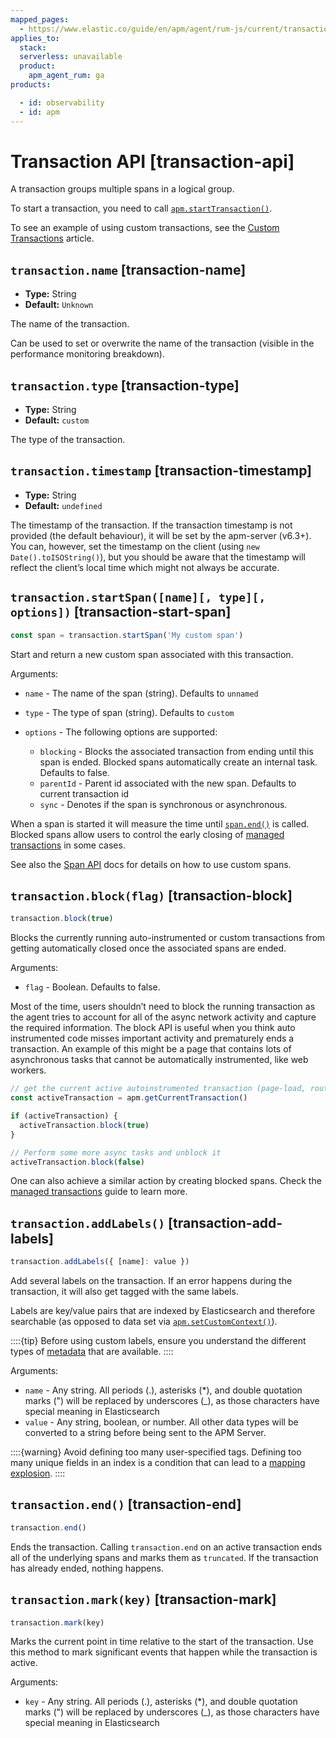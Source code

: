 ```yaml
---
mapped_pages:
  - https://www.elastic.co/guide/en/apm/agent/rum-js/current/transaction-api.html
applies_to:
  stack:
  serverless: unavailable
  product:
    apm_agent_rum: ga
products:

  - id: observability
  - id: apm
---
```


# Transaction API [transaction-api]

A transaction groups multiple spans in a logical group.

To start a transaction, you need to call [`apm.startTransaction()`](/reference/agent-api.md#apm-start-transaction).

To see an example of using custom transactions, see the [Custom Transactions](/reference/custom-transactions.md) article.


## `transaction.name` [transaction-name]

* **Type:** String
* **Default:** `Unknown`

The name of the transaction.

Can be used to set or overwrite the name of the transaction (visible in the performance monitoring breakdown).


## `transaction.type` [transaction-type]

* **Type:** String
* **Default:** `custom`

The type of the transaction.


## `transaction.timestamp` [transaction-timestamp]

* **Type:** String
* **Default:** `undefined`

The timestamp of the transaction. If the transaction timestamp is not provided (the default behaviour), it will be set by the apm-server (v6.3+). You can, however, set the timestamp on the client (using `new Date().toISOString()`), but you should be aware that the timestamp will reflect the client’s local time which might not always be accurate.


## `transaction.startSpan([name][, type][, options])` [transaction-start-span]

```js
const span = transaction.startSpan('My custom span')
```

Start and return a new custom span associated with this transaction.

Arguments:

* `name` - The name of the span (string). Defaults to `unnamed`
* `type` - The type of span (string). Defaults to `custom`
* `options` - The following options are supported:

    * `blocking` - Blocks the associated transaction from ending until this span is ended. Blocked spans automatically create an internal task. Defaults to false.
    * `parentId` - Parent id associated with the new span. Defaults to current transaction id
    * `sync` - Denotes if the span is synchronous or asynchronous.


When a span is started it will measure the time until [`span.end()`](/reference/span-api.md#span-end) is called. Blocked spans allow users to control the early closing of [managed transactions](/reference/custom-transactions.md#custom-managed-transactions) in some cases.

See also the [Span API](/reference/span-api.md) docs for details on how to use custom spans.


## `transaction.block(flag)` [transaction-block]

```js
transaction.block(true)
```

Blocks the currently running auto-instrumented or custom transactions from getting automatically closed once the associated spans are ended.

Arguments:

* `flag` - Boolean. Defaults to false.

Most of the time, users shouldn’t need to block the running transaction as the agent tries to account for all of the async network activity and capture the required information. The block API is useful when you think auto instrumented code misses important activity and prematurely ends a transaction. An example of this might be a page that contains lots of asynchronous tasks that cannot be automatically instrumented, like web workers.

```js
// get the current active autoinstrumented transaction (page-load, route-change, etc.)
const activeTransaction = apm.getCurrentTransaction()

if (activeTransaction) {
  activeTransaction.block(true)
}

// Perform some more async tasks and unblock it
activeTransaction.block(false)
```

One can also achieve a similar action by creating blocked spans. Check the [managed transactions](/reference/custom-transactions.md#custom-managed-transactions) guide to learn more.


## `transaction.addLabels()` [transaction-add-labels]

```js
transaction.addLabels({ [name]: value })
```

Add several labels on the transaction. If an error happens during the transaction, it will also get tagged with the same labels.

Labels are key/value pairs that are indexed by Elasticsearch and therefore searchable (as opposed to data set via [`apm.setCustomContext()`](/reference/agent-api.md#apm-set-custom-context)).

::::{tip}
Before using custom labels, ensure you understand the different types of [metadata](docs-content://solutions/observability/apm/elastic-apm-events-intake-api.md#apm-api-metadata-overview) that are available.
::::


Arguments:

* `name` - Any string. All periods (.), asterisks (*), and double quotation marks (") will be replaced by underscores (_), as those characters have special meaning in Elasticsearch
* `value` - Any string, boolean, or number. All other data types will be converted to a string before being sent to the APM Server.

::::{warning}
Avoid defining too many user-specified tags. Defining too many unique fields in an index is a condition that can lead to a [mapping explosion](docs-content://manage-data/data-store/mapping.md#mapping-limit-settings).
::::



## `transaction.end()` [transaction-end]

```js
transaction.end()
```

Ends the transaction. Calling `transaction.end` on an active transaction ends all of the underlying spans and marks them as `truncated`. If the transaction has already ended, nothing happens.


## `transaction.mark(key)` [transaction-mark]

```js
transaction.mark(key)
```

Marks the current point in time relative to the start of the transaction. Use this method to mark significant events that happen while the transaction is active.

Arguments:

* `key` -  Any string. All periods (.), asterisks (*), and double quotation marks (") will be replaced by underscores (_), as those characters have special meaning in Elasticsearch

